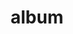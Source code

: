 ---
layout: album
resource: facebook
title: "album"
description: "masonry"
active: gallery
header-img: "img/gallery-bg.jpg"
album-title: "my 9th album"
images:
  - image_path: HQT/VayDai (4)/853760983463160_448306276_853760980129827_7560699889364788059_n.jpg
  - image_path: HQT/VayDai (4)/853806976791894_448329544_853807416791850_6879807867545990343_n.jpg
  - image_path: HQT/VayDai (4)/853807030125222_448352286_853807423458516_3496140892303555132_n.jpg
  - image_path: HQT/VayDai (4)/853807310125194_448315269_853807306791861_5688106107076473489_n.jpg
  - image_path: HQT/VayDai (4)/856937086478883_448626534_856937083145550_3077645067174598729_n.jpg
  - image_path: HQT/VayDai (4)/858789459626979_448902306_858789969626928_2032830406508677267_n.jpg
  - image_path: HQT/VayDai (4)/858789476293644_448829445_858789979626927_1330903680232273120_n.jpg
  - image_path: HQT/VayDai (4)/858789502960308_448937925_858789986293593_492123789860079101_n.jpg
  - image_path: HQT/VayDai (4)/898547475651177_456705971_898547478984510_6231104882875601282_n.jpg
  - image_path: HQT/VayDai (4)/898547475651177_457400002_902688785237046_1373011698340795173_n.jpg
  - image_path: HQT/VayDai (4)/898547475651177_458305298_906028471569744_3450458952744457403_n.jpg
  - image_path: HQT/VayDai (4)/926157402890184_461596665_926187209553870_5471766322764953914_n.jpg
  - image_path: HQT/VayDai (4)/926157402890184_461754877_926157406223517_2978244071002115004_n.jpg
  - image_path: HQT/VayDai (4)/979676840871573_470198194_979676844204906_7300925790090569123_n.jpg
  - image_path: HQT/VayDai (4)/981154847390439_470558387_981155334057057_2748399156994214981_n.jpg
  - image_path: HQT/VayDai (4)/981154884057102_470226523_981155340723723_5775492105341065540_n.jpg
  - image_path: HQT/VayDai (4)/981154954057095_470228837_981154957390428_1736305224531546922_n.jpg
---